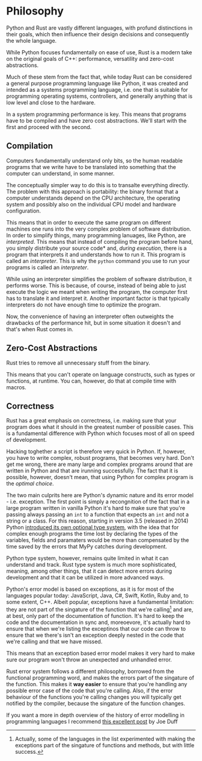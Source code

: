 # Philosophy
Python and Rust are vastly different languages, with profund distinctions in their goals, which then influence their design decisions and consequently the whole language.

While Python focuses fundamentally on ease of use, Rust is a modern take on the original goals of C++: performance, versatility and zero-cost abstractions.

Much of these stem from the fact that, while today Rust can be considered a general purpose programming language like Python, it was created and intended as a systems programming language, i.e. one that is suitable for programming operating systems, controllers, and generally anything that is low level and close to the hardware.

In a system programming performance is key. This means that programs have to be compiled and have zero cost abstractions. We'll start with the first and proceed with the second.

## Compilation
Computers fundamentally understand only bits, so the human readable programs that we write have to be translated into something that the computer can understand, in some manner.

The conceptually simpler way to do this is to transalte everything directly. The problem with this approach is portability: the binary format that a computer understands depend on the CPU architecture, the operating system and possibly also on the individual CPU model and hardware configuration.

This means that in order to execute the same program on different machines one runs into the very complex problem of software distribution. In order to simplify things, many programming lanuages, like Python, are *interpreted*. This means that instead of compiling the program before hand, you simply distribute your source code* and, *during execution*, there is a program that interprets it and understands how to run it. This program is called an *interpreter*. This is why the `python` command you use to run your programs is called an *interpreter*.

While using an interpreter simplifies the problem of software distribution, it performs worse. This is because, of course, instead of being able to just execute the logic we meant when writing the program, the computer first has to translate it and interpret it. Another important factor is that typically interpreters do not have enough time to optimize the program.

Now, the convenience of having an interpreter often outweights the drawbacks of the performance hit, but in some situation it doesn't and that's when Rust comes in.

## Zero-Cost Abstractions
Rust tries to remove all unnecessary stuff from the binary.

This means that you can't operate on language constructs, such as types or functions, at runtime. You can, however, do that at compile time with macros.

## Correctness
Rust has a great emphasis on correctness, i.e. making sure that your program does what it should in the greatest number of possible cases. This is a fundamental difference with Python which focuses most of all on speed of development.

Hacking toghether a script is therefore very quick in Python. If, however, you have to write complex, robust programs, that becomes very hard. Don't get me wrong, there are many large and complex programs around that are written in Python and that are irunning successfully. The fact that it is possible, however, doesn't mean, that using Python for complex program is the *optimal choice*.

The two main culprits here are Python's dynamic nature and its error model - i.e. exception. The first point is simply a recongnition of the fact that in a large program written in vanilla Python it's hard to make sure that you're passing always passing an `int` to a function that expects an `int` and not a string or a class. For this reason, starting in version 3.5 (released in 2014) Python [introduced its own optional type system](https://peps.python.org/pep-0484/), with the idea that for complex enough programs the time lost by declaring the types of the variables, fields and paramaters would be more than compensated by the time saved by the errors that MyPy catches during development.

Python type system, however, remains quite limited in what it can understand and track. Rust type system is much more sophisticated, meaning, among other things, that it can detect more errors during development and that it can be utilized in more advanced ways.

Python's error model is based on exceptions, as it is for most of the languages popular today: JavaScript, Java, C#, Swift, Kotlin, Ruby and, to some extent, C++. Albeit popular, exceptions have a fundamental limitation: they are not part of the singature of the function that we're calling[^signature_exceptions] and are, at best, only part of the documentation of function. It's hard to keep the code and the documentation in sync and, moreoevore, it's actually hard to ensure that when we're listing the exceptinos that our code can throw to ensure that we there's isn't an exception deeply nested in the code that we're calling and that we have missed.

This means that an exception based error model makes it very hard to make sure our program won't throw an unexpected and unhandled error.

Rust error system follows a different philosophy, borrowed from the functional programming word, and makes the errors part of the singature of the function. This makes it **way easier** to ensure that you're handling any possible error case of the code that you're calling. Also, if the error behaviour of the functions you're calling changes you will typically get notified by the compiler, because the singature of the function changes.

If you want a more in depth overview of the history of error modelling in programming languages I recommend [this excellent post](https://joeduffyblog.com/2016/02/07/the-error-model/) by Joe Duff 


[^signature_exceptions]: Actually, some of the languages in the list experimented with making the exceptions part of the singature of functions and methods, but with little success.
